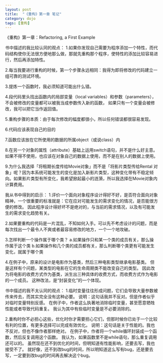 ```yaml
---
layout: post
title:  "《重构》第一章 笔记"
category: dojo
tags: [重构]
---
```


《重构》第一章：Refactoring, a First Example

书中描述的我比较认同的观点：
1.如果你发现自己需要为程序添加一个特性，而代码结构使你无法很方便地那么做，那就先重构那个程序，使特性的添加比较容易进行，然后再添加特性。

2.每当我要进行重构的时候，第一个步骤永远相同：我得为即将修改的代码建立一组可靠的测试环境。

3.提炼一个函数时，我必须知道可能出什么错。

4.段代码里头找出函数内的局部变量（local variables）和参数（parameters），
不会被修改的变量都可以被我当成参数传入新的函数，
如果只有一个变量会被修改，我可以把它当作返回值。

5.重构步骤的本质：由于每次修改的幅度都很小，所以任何错误都很容易发现。

6.代码应该表现自己的目的

7.函数应该放在它所使用的数据的所属object（或说class）内

8.在另一个对象的属性（attribute）基础上运用switch语句，并不是什么好主意。如果不得不使用，也应该在对象自己的数据上使用，而不是在别人的数据上使用。

9.为什么我选择「将租期长度传给Movie对象」而不是「将影片类型传给Rental 对象」呢？因为本系统可能发生的变化是加入新影片类型，这种变化带有不稳定倾向。如果影片类型有所变化，我希望掀起最小的涟漪，所以我选择在Movie对象内计算费用。

我从书中得到的启示：
1.评价一个面向对象程序设计得好不好，是否符合面向对象精神，一个很重要的标准就是：它在应对可能发生的需求变化的情况，是否能很方便的修改。
因此程序设计得好坏不是绝对的，与当前的需求情况，以及有可能发生的需求变化趋势有关。

2.如果要重构的代码是一片混乱，不知如何入手。可以先不考虑设计的问题，而是每次找出一个最令人不爽或者最容易修改的地方，一个一个地攻破。

3.怎样判断一个操作属于哪个类？
a.如果操作只和某一个类的成员有关，那么操作属于这个类
b.如果操作和几个类的成员都有关，那么判断哪个类更有可能发生变化，就属于哪个类

4.在例子中，原来的设计是电影作为基类，然后三种电影类型继承电影基类。
但是这样有个问题，某类型的电影在它的生命周期类不能改变自己的类型。
因此改为将电影的收费方式作为基类，派生出三种具体的收费方式，而收费方式作为电影的一个成员。
这种改法，是“封装变化”的一个体现。

书中描述的我不太认同的观点：
1.临时变量往往形成问题，它们会导致大量参数被传来传去，而其实完全没有这种必要。
说明：这句话我并不反对。但是作者似乎对临时变量特别反感。
在例子中，作者这么执著地消除临时变量，甚至愿意牺牲性能或者导致代码重复。
我认为其中有些临时变量是不必要消除的。

2.重构时你不必担心这些，优化时你才需要担心它们，但那时候你已处于一个比较有利的位置，有更多选择可以完成有效优化。
说明：这句话是关于性能的。我也不反对，但也不像作者那样绝对。
在例子中，作者将一个while循环封装成一个函数，然后反复调用这个函数。
我认为，如果函数里不是while语句，那么重复调用还可以的。
虽然现在还不到优化的时间，但明知道有性能影响，还要去写，我也接受不了。
就好像，还不到改bug的时间，所以明知道这么写有bug，还是要去写，一定要到改bug的时间再去解决这个bug。

